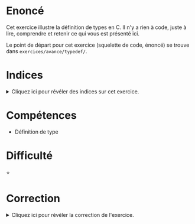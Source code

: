 # Enoncé

Cet exercice illustre la définition de types en C. Il n'y a rien à
code, juste à lire, comprendre et retenir ce qui vous est présenté
ici.

Le point de départ pour cet exercice (squelette de code, énoncé) se
trouve dans `exercices/avance/typedef/`.

# Indices

<details>
<summary>Cliquez ici pour révéler des indices sur cet exercice.</summary>
<br>

* Lisez les commentaires, ça aide!

</details>

# Compétences

* Définition de type

# Difficulté

:star:
# Correction

<details>
<summary>Cliquez ici pour révéler la correction de l'exercice.</summary>
#### Corrigé du fichier typedef.c

```c
#include <stdlib.h>
#include <stdio.h>
#include <stdint.h>
#include <stdbool.h>
#include <time.h>

/*
   En C, définir un type revient à renommer un type existant. Il n'y a
   donc rien de fondamentalement compliqué, vous pouvez voir ce
   mécanisme comme un moyen d'attribuer des noms explicites à des
   types de données que votre programme manipule souvent.

   Voici les cas où on s'autorise à utiliser typedef :

   1- pour redéfinir un type de base (pour lui donner un nom
   explicite, indiquer que ce type de base représente en fait une
   donnée particulière de notre programme) ;

   2- pour redéfinir un type de base ;

   3- pour rédéfinir un type de base ;

   4- goto 1-.

   Dans TOUS les autres cas, utiliser typedef n'est JAMAIS une bonne
   idée.

   Voici quelques illustrations d'utilisation de typedef, à bon ou
   mauvais escient :
*/

/*
  [BIEN] On définit le type grey_scale_t, qui représente un niveau de
  gris sur un pixel. La valeur 0 représente le noir, la valeur 255 le
  blanc, tout valeur intermédiaire représente du gris (plus ou moins
  clair). Ici, l'utilisation de typedef est appropriée : on donne une
  information supplémentaire à la personne qui lit le code. Quand on
  déclare une variable de type grey_scale_t, elle sait qu'on y
  stockera un niveau de gris. Notez que rien ne change du point de vue
  de la compilation ou de l'exécution, on continue de manipuler des
  entiers non-signés codés sur 1 octet.
 */
typedef uint8_t grey_scale_t;

/*
  [PAS BIEN] On définit le type point_t, qui représente une
  structure. C'est mal. Des gens vous diront que c'est bien, d'autres
  que ce n'est pas si grave, que c'est toléré (même des profs de C,
  des fois!). Le verdict officiel est : c'est mal. Le mot-clé struct
  donne une information importante sur les variables de type struct
  point : elles contiennent d'autres variables! (les champs de la
  structure). On perd donc de l'information avec ce renommage. En
  plus, l'argument "je donne un nom de type explicite" ne tient plus
  la route, puisque vous pouvez très bien le faire en donnant à votre
  structure un nom explicite! Reste l'argument de la concision du
  code, qui ne doit jamais prévaloir sur sa lisibilité ou sa clarté.
 */
struct point
{
     uint8_t pos_x;
     uint8_t pos_y;
};

typedef struct point point_t;

/*
  [PASSIBLE D'EMPRISONNEMENT] C'est vraiment la pire utilisation du
  typedef (de loin). Ici, on renomme le type double ** en
  matrice_t. Par ce renommage, on cache à l'utilisateur qu'un objet de
  type matrice_t est en fait un pointeur de pointeur, avec tout ce que
  ça implique sur son initialisation, son allocation mémoire, son
  utilisation (opérateur *, etc.).

  Il existe bien des exceptions à cette règle qui impliquent un style
  de programmation bien particulier que l'on abordera pas ici (si on
  interdit à l'utilisateur de manipuler directement les variables de
  type matrice_t, c'est-à-dire qu'on ne peut les manipuler que via des
  appels de fonctions).

  Retenez donc que cette pratique est proscrite, et que tout
  contrevenant sera enfermé dans le cachot sous l'amphi D avec pour
  seule lecture le poly de C et le coding style Linux, jusqu'à ce
  qu'il admette ses fautes.
*/
typedef double ** matrice_t;

```


</details>
